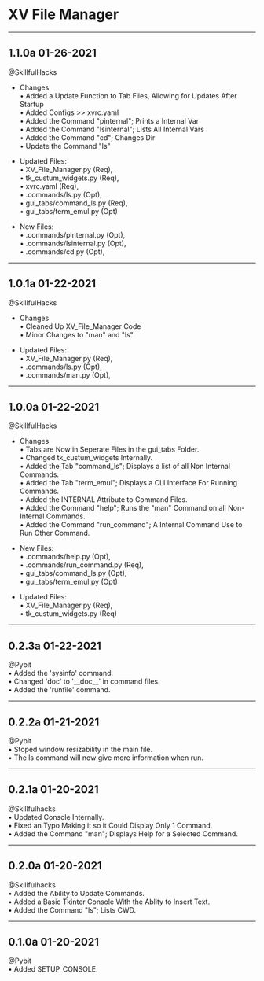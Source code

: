 XV File Manager
====
---
1.1.0a 01-26-2021   
---  
@SkillfulHacks 
* Changes  
• Added a Update Function to Tab Files, Allowing for Updates After Startup  
• Added Configs >> xvrc.yaml  
• Added the Command "pinternal"; Prints a Internal Var  
• Added the Command "lsinternal"; Lists All Internal Vars  
• Added the Command "cd"; Changes Dir  
• Update the Command "ls"  

* Updated Files:  
• XV_File_Manager.py (Req),  
• tk_custum_widgets.py (Req),  
• xvrc.yaml (Req),  
• .commands/ls.py (Opt),  
• gui_tabs/command_ls.py (Req),  
• gui_tabs/term_emul.py (Opt)  

* New Files:  
• .commands/pinternal.py (Opt),  
• .commands/lsinternal.py (Opt),  
• .commands/cd.py (Opt),  

---
1.0.1a 01-22-2021   
---  
@SkillfulHacks 
* Changes  
• Cleaned Up XV_File_Manager Code  
• Minor Changes to "man" and "ls"

* Updated Files:  
• XV_File_Manager.py (Req),  
• .commands/ls.py (Opt),  
• .commands/man.py (Opt),  

---
1.0.0a 01-22-2021   
---  
@SkillfulHacks 
* Changes  
• Tabs are Now in Seperate Files in the gui_tabs Folder.  
• Changed tk_custum_widgets Internally.  
• Added the Tab "command_ls"; Displays a list of all Non Internal Commands.  
• Added the Tab "term_emul"; Displays a CLI Interface For Running Commands.  
• Added the INTERNAL Attribute to Command Files.  
• Added the Command "help"; Runs the "man" Command on all Non-Internal Commands.  
• Added the Command "run_command"; A Internal Command Use to Run Other Command.  

* New Files:  
• .commands/help.py (Opt),  
• .commands/run_command.py (Req),  
• gui_tabs/command_ls.py (Opt),  
• gui_tabs/term_emul.py (Opt)  

* Updated Files:  
• XV_File_Manager.py (Req),  
• tk_custum_widgets.py (Req)  

---
0.2.3a 01-22-2021  
---  
@Pybit   
• Added the 'sysinfo' command.  
• Changed 'doc' to '\_\_doc\_\_' in command files.  
• Added the 'runfile' command.  

---
0.2.2a 01-21-2021   
---  
@Pybit   
• Stoped window resizability in the main file.   
• The ls command will now give more information when run.  

---
0.2.1a 01-20-2021  
---  
@Skillfulhacks  
• Updated Console Internally.  
• Fixed an Typo Making it so it Could Display Only 1 Command.  
• Added the Command "man"; Displays Help for a Selected Command.  

---
0.2.0a 01-20-2021  
---  
@Skillfulhacks  
• Added the Ability to Update Commands.  
• Added a Basic Tkinter Console With the Ablity to Insert Text.  
• Added the Command "ls"; Lists CWD.  

---
0.1.0a 01-20-2021  
---  
@Pybit  
• Added SETUP_CONSOLE. 


  

